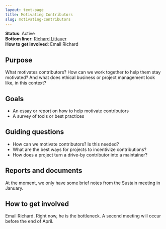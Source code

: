 ```yaml
---
layout: text-page
title: Motivating Contributors
slug: motivating-contributors
---
```


**Status**: Active<br>
**Bottom liner**: [Richard Littauer](mailto:richard@maintainer.io)<br>
**How to get involved**: Email Richard

## Purpose

What motivates contributors? How can we work together to help them stay motivated? And what does ethical business or project management look like, in this context?

## Goals

* An essay or report on how to help motivate contributors
* A survey of tools or best practices

## Guiding questions

* How can we motivate contributors? Is this needed?
* What are the best ways for projects to incentivize contributions?
* How does a project turn a drive-by contributor into a maintainer?

## Reports and documents

At the moment, we only have some brief notes from the Sustain meeting in January.

## How to get involved

Email Richard. Right now, he is the bottleneck. A second meeting will occur before the end of April.
